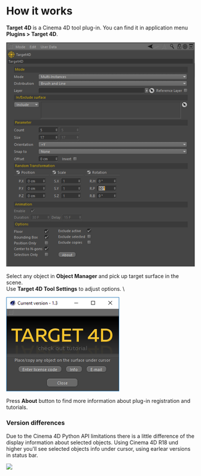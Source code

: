 # How it works

**Target 4D** is a Cinema 4D tool plug-in. You can find it in application menu **Plugins > Target 4D**.

![](../.gitbook/assets/1011.png)

Select any object in **Object Manager** and pick up target surface in the scene. \
Use **Target 4D Tool Settings** to adjust options. \


![](../.gitbook/assets/1023.png)

Press **About** button to find more information about plug-in registration and tutorials.

### Version differences

Due to the Cinema 4D Python API limitations there is a little difference of the display information about selected objects. Using Cinema 4D R18 und higher you'll see selected objects info under cursor, using earlear versions in status bar.

![](../.gitbook/assets/target4d\_versions\_difference.gif)
